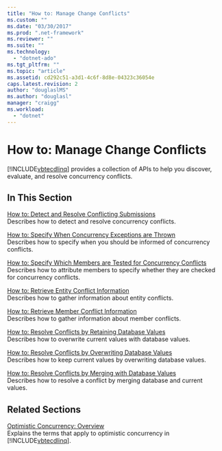 ```yaml
---
title: "How to: Manage Change Conflicts"
ms.custom: ""
ms.date: "03/30/2017"
ms.prod: ".net-framework"
ms.reviewer: ""
ms.suite: ""
ms.technology: 
  - "dotnet-ado"
ms.tgt_pltfrm: ""
ms.topic: "article"
ms.assetid: cd292c51-a3d1-4c6f-8d8e-04323c36054e
caps.latest.revision: 2
author: "douglaslMS"
ms.author: "douglasl"
manager: "craigg"
ms.workload: 
  - "dotnet"
---
```

# How to: Manage Change Conflicts
[!INCLUDE[vbtecdlinq](../../../../../../includes/vbtecdlinq-md.md)] provides a collection of APIs to help you discover, evaluate, and resolve concurrency conflicts.  
  
## In This Section  
 [How to: Detect and Resolve Conflicting Submissions](../../../../../../docs/framework/data/adonet/sql/linq/how-to-detect-and-resolve-conflicting-submissions.md)  
 Describes how to detect and resolve concurrency conflicts.  
  
 [How to: Specify When Concurrency Exceptions are Thrown](../../../../../../docs/framework/data/adonet/sql/linq/how-to-specify-when-concurrency-exceptions-are-thrown.md)  
 Describes how to specify when you should be informed of concurrency conflicts.  
  
 [How to: Specify Which Members are Tested for Concurrency Conflicts](../../../../../../docs/framework/data/adonet/sql/linq/how-to-specify-which-members-are-tested-for-concurrency-conflicts.md)  
 Describes how to attribute members to specify whether they are checked for concurrency conflicts.  
  
 [How to: Retrieve Entity Conflict Information](../../../../../../docs/framework/data/adonet/sql/linq/how-to-retrieve-entity-conflict-information.md)  
 Describes how to gather information about entity conflicts.  
  
 [How to: Retrieve Member Conflict Information](../../../../../../docs/framework/data/adonet/sql/linq/how-to-retrieve-member-conflict-information.md)  
 Describes how to gather information about member conflicts.  
  
 [How to: Resolve Conflicts by Retaining Database Values](../../../../../../docs/framework/data/adonet/sql/linq/how-to-resolve-conflicts-by-retaining-database-values.md)  
 Describes how to overwrite current values with database values.  
  
 [How to: Resolve Conflicts by Overwriting Database Values](../../../../../../docs/framework/data/adonet/sql/linq/how-to-resolve-conflicts-by-overwriting-database-values.md)  
 Describes how to keep current values by overwriting database values.  
  
 [How to: Resolve Conflicts by Merging with Database Values](../../../../../../docs/framework/data/adonet/sql/linq/how-to-resolve-conflicts-by-merging-with-database-values.md)  
 Describes how to resolve a conflict by merging database and current values.  
  
## Related Sections  
 [Optimistic Concurrency: Overview](../../../../../../docs/framework/data/adonet/sql/linq/optimistic-concurrency-overview.md)  
 Explains the terms that apply to optimistic concurrency in [!INCLUDE[vbtecdlinq](../../../../../../includes/vbtecdlinq-md.md)].
